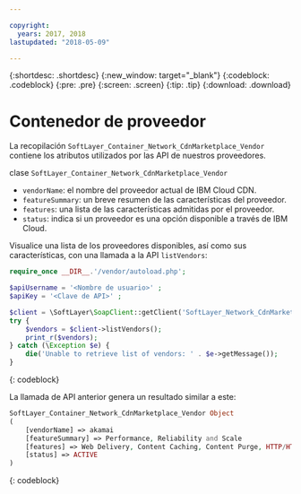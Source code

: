 ```yaml
---

copyright:
  years: 2017, 2018
lastupdated: "2018-05-09"

---
```


{:shortdesc: .shortdesc}
{:new_window: target="_blank"}
{:codeblock: .codeblock}
{:pre: .pre}
{:screen: .screen}
{:tip: .tip}
{:download: .download}

# Contenedor de proveedor
La recopilación `SoftLayer_Container_Network_CdnMarketplace_Vendor` contiene los atributos utilizados por las API de nuestros proveedores.


clase `SoftLayer_Container_Network_CdnMarketplace_Vendor`  
* `vendorName`: el nombre del proveedor actual de IBM Cloud CDN.  
* `featureSummary`: un breve resumen de las características del proveedor.  
* `features`: una lista de las características admitidas por el proveedor.  
* `status`: indica si un proveedor es una opción disponible a través de IBM Cloud.


Visualice una lista de los proveedores disponibles, así como sus características, con una llamada a la API `listVendors`:

```php
require_once __DIR__.'/vendor/autoload.php';

$apiUsername = '<Nombre de usuario>' ;
$apiKey = '<Clave de API>' ;

$client = \SoftLayer\SoapClient::getClient('SoftLayer_Network_CdnMarketplace_Vendor', null, $apiUsername, $apiKey);
try {
    $vendors = $client->listVendors();
    print_r($vendors);
} catch (\Exception $e) {
    die('Unable to retrieve list of vendors: ' . $e->getMessage());
}
```
{: codeblock}

La llamada de API anterior genera un resultado similar a este:

```php
SoftLayer_Container_Network_CdnMarketplace_Vendor Object
(
    [vendorName] => akamai
    [featureSummary] => Performance, Reliability and Scale
    [features] => Web Delivery, Content Caching, Content Purge, HTTP/HTTPS Support
    [status] => ACTIVE
)
```
{: codeblock}
